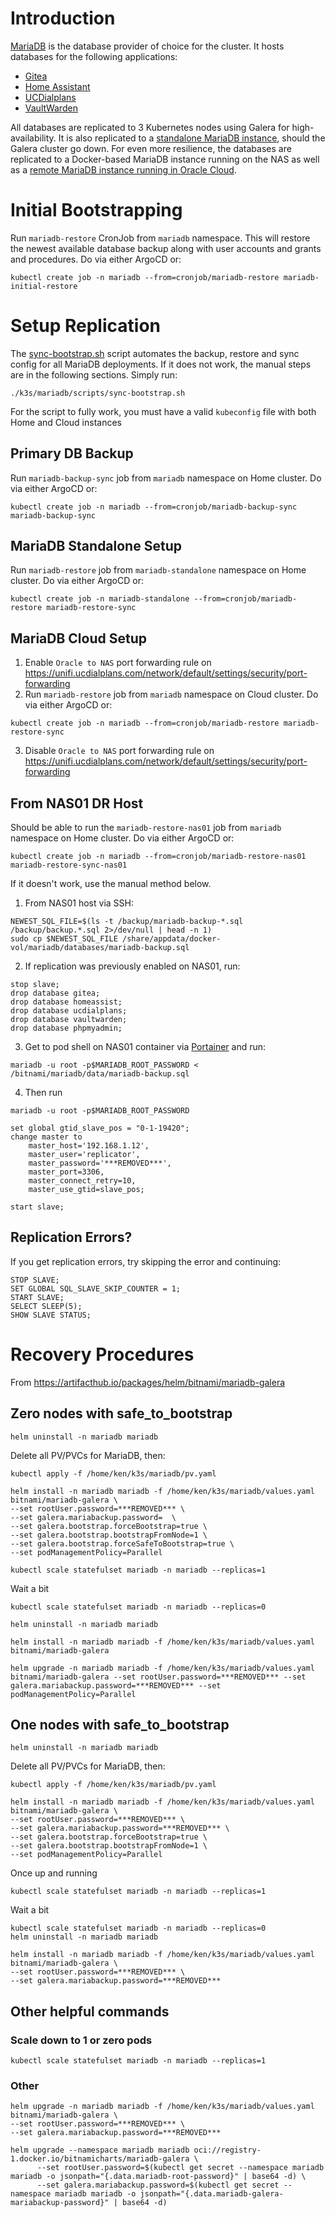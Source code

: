 # Introduction
[MariaDB](https://mariadb.org/) is the database provider of choice for the cluster. It hosts databases for the following applications:
* [Gitea](/gitea)
* [Home Assistant](/home-automation/homeassist)
* [UCDialplans](/ucdialplans)
* [VaultWarden](/vaultwarden)

All databases are replicated to 3 Kubernetes nodes using Galera for high-availability. It is also replicated to a [standalone MariaDB instance](/mariadb-standalone), should the Galera cluster go down. For even more resilience, the databases are replicated to a Docker-based MariaDB instance running on the NAS as well as a [remote MariaDB instance running in Oracle Cloud](https://github.com/kenlasko/k3s-cloud/tree/main/mariadb).

# Initial Bootstrapping
Run `mariadb-restore` CronJob from `mariadb` namespace. This will restore the newest available database backup along with user accounts and grants and procedures. Do via either ArgoCD or:
```
kubectl create job -n mariadb --from=cronjob/mariadb-restore mariadb-initial-restore
```

# Setup Replication
The [sync-bootstrap.sh](/mariadb/scripts/sync-bootstrap.sh) script automates the backup, restore and sync config for all MariaDB deployments. If it does not work, the manual steps are in the following sections. Simply run:
```
./k3s/mariadb/scripts/sync-bootstrap.sh
```
For the script to fully work, you must have a valid `kubeconfig` file with both Home and Cloud instances

## Primary DB Backup
Run `mariadb-backup-sync` job from `mariadb` namespace on Home cluster. Do via either ArgoCD or:
```
kubectl create job -n mariadb --from=cronjob/mariadb-backup-sync mariadb-backup-sync
```

## MariaDB Standalone Setup
Run `mariadb-restore` job from `mariadb-standalone` namespace on Home cluster. Do via either ArgoCD or:
```
kubectl create job -n mariadb-standalone --from=cronjob/mariadb-restore mariadb-restore-sync
```

## MariaDB Cloud Setup
1. Enable ```Oracle to NAS``` port forwarding rule on https://unifi.ucdialplans.com/network/default/settings/security/port-forwarding
2. Run `mariadb-restore` job from `mariadb` namespace on Cloud cluster. Do via either ArgoCD or:
```
kubectl create job -n mariadb --from=cronjob/mariadb-restore mariadb-restore-sync
```
3. Disable ```Oracle to NAS``` port forwarding rule on https://unifi.ucdialplans.com/network/default/settings/security/port-forwarding


## From NAS01 DR Host
Should be able to run the `mariadb-restore-nas01` job from `mariadb` namespace on Home cluster. Do via either ArgoCD or:
```
kubectl create job -n mariadb --from=cronjob/mariadb-restore-nas01 mariadb-restore-sync-nas01
```

If it doesn't work, use the manual method below.

1. From NAS01 host via SSH:
```
NEWEST_SQL_FILE=$(ls -t /backup/mariadb-backup-*.sql /backup/backup.*.sql 2>/dev/null | head -n 1)
sudo cp $NEWEST_SQL_FILE /share/appdata/docker-vol/mariadb/databases/mariadb-backup.sql
```
2. If replication was previously enabled on NAS01, run:
```
stop slave;
drop database gitea;
drop database homeassist;
drop database ucdialplans;
drop database vaultwarden;
drop database phpmyadmin;
```
3. Get to pod shell on NAS01 container via [Portainer](https://portainer.ucdialplans.com) and run:
```
mariadb -u root -p$MARIADB_ROOT_PASSWORD < /bitnami/mariadb/data/mariadb-backup.sql
```

4. Then run 
```
mariadb -u root -p$MARIADB_ROOT_PASSWORD
```
```
set global gtid_slave_pos = "0-1-19420";
change master to
    master_host='192.168.1.12',
    master_user='replicator',
    master_password='***REMOVED***',
    master_port=3306,
    master_connect_retry=10,
    master_use_gtid=slave_pos;

start slave;
```

## Replication Errors?
If you get replication errors, try skipping the error and continuing:
```
STOP SLAVE;
SET GLOBAL SQL_SLAVE_SKIP_COUNTER = 1;
START SLAVE;
SELECT SLEEP(5);
SHOW SLAVE STATUS;
```

# Recovery Procedures
From https://artifacthub.io/packages/helm/bitnami/mariadb-galera

## Zero nodes with safe_to_bootstrap

```
helm uninstall -n mariadb mariadb
```

Delete all PV/PVCs for MariaDB, then:
```
kubectl apply -f /home/ken/k3s/mariadb/pv.yaml

helm install -n mariadb mariadb -f /home/ken/k3s/mariadb/values.yaml bitnami/mariadb-galera \
--set rootUser.password=***REMOVED*** \
--set galera.mariabackup.password=  \
--set galera.bootstrap.forceBootstrap=true \
--set galera.bootstrap.bootstrapFromNode=1 \
--set galera.bootstrap.forceSafeToBootstrap=true \
--set podManagementPolicy=Parallel

kubectl scale statefulset mariadb -n mariadb --replicas=1
```

Wait a bit
```
kubectl scale statefulset mariadb -n mariadb --replicas=0

helm uninstall -n mariadb mariadb

helm install -n mariadb mariadb -f /home/ken/k3s/mariadb/values.yaml bitnami/mariadb-galera

helm upgrade -n mariadb mariadb -f /home/ken/k3s/mariadb/values.yaml bitnami/mariadb-galera --set rootUser.password=***REMOVED*** --set galera.mariabackup.password=***REMOVED*** --set podManagementPolicy=Parallel
```


## One nodes with safe_to_bootstrap
```
helm uninstall -n mariadb mariadb
```

Delete all PV/PVCs for MariaDB, then:
```
kubectl apply -f /home/ken/k3s/mariadb/pv.yaml

helm install -n mariadb mariadb -f /home/ken/k3s/mariadb/values.yaml bitnami/mariadb-galera \
--set rootUser.password=***REMOVED*** \
--set galera.mariabackup.password=***REMOVED*** \
--set galera.bootstrap.forceBootstrap=true \
--set galera.bootstrap.bootstrapFromNode=1 \
--set podManagementPolicy=Parallel 
```

Once up and running
```
kubectl scale statefulset mariadb -n mariadb --replicas=1
```
Wait a bit
```
kubectl scale statefulset mariadb -n mariadb --replicas=0
helm uninstall -n mariadb mariadb

helm install -n mariadb mariadb -f /home/ken/k3s/mariadb/values.yaml bitnami/mariadb-galera \
--set rootUser.password=***REMOVED*** \
--set galera.mariabackup.password=***REMOVED*** 
```


## Other helpful commands
### Scale down to 1 or zero pods
```
kubectl scale statefulset mariadb -n mariadb --replicas=1
```


### Other
```
helm upgrade -n mariadb mariadb -f /home/ken/k3s/mariadb/values.yaml bitnami/mariadb-galera \
--set rootUser.password=***REMOVED*** \
--set galera.mariabackup.password=***REMOVED***
```

```
helm upgrade --namespace mariadb mariadb oci://registry-1.docker.io/bitnamicharts/mariadb-galera \
      --set rootUser.password=$(kubectl get secret --namespace mariadb mariadb -o jsonpath="{.data.mariadb-root-password}" | base64 -d) \
      --set galera.mariabackup.password=$(kubectl get secret --namespace mariadb mariadb -o jsonpath="{.data.mariadb-galera-mariabackup-password}" | base64 -d)
```